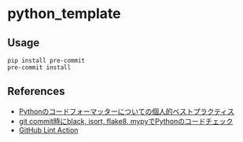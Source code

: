 # python_template

## Usage

```
pip install pre-commit
pre-commit install
```

## References

- [Pythonのコードフォーマッターについての個人的ベストプラクティス](https://qiita.com/sin9270/items/85e2dab4c0144c79987d)
- [git commit時にblack, isort, flake8, mypyでPythonのコードチェック](https://blog.imind.jp/entry/2022/03/11/003534)
- [GitHub Lint Action](https://github.com/marketplace/actions/lint-action#python-example-flake8-and-black)
